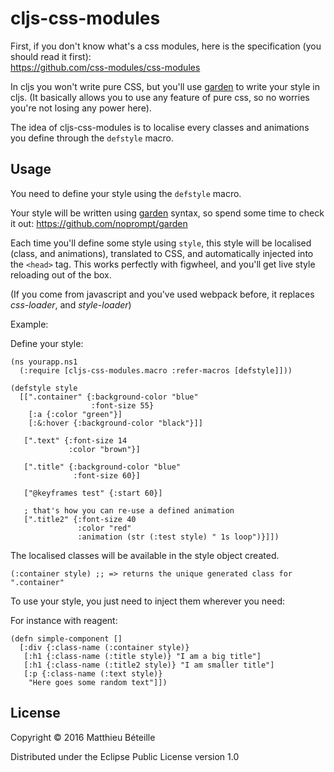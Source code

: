 # cljs-css-modules

First, if you don't know what's a css modules, here is the specification (you should read it first):  
https://github.com/css-modules/css-modules


In cljs you won't write pure CSS, but you'll use [garden](https://github.com/noprompt/garden) to write your style in cljs.
(It basically allows you to use any feature of pure css, so no worries you're not losing any power here).

The idea of cljs-css-modules is to localise every classes and animations you define through the ```defstyle``` macro.

## Usage

You need to define your style using the ```defstyle``` macro.

Your style will be written using [garden](https://github.com/noprompt/garden) syntax, so spend some time to check it out: https://github.com/noprompt/garden

Each time you'll define some style using ```style```, this style will be  localised (class, and animations), translated to CSS,
and automatically injected into the ```<head>``` tag. This works perfectly with figwheel, and you'll get live style reloading out of the box.

(If you come from javascript and you've used webpack before, it replaces *css-loader*, and *style-loader*)

Example:

Define your style:

```
(ns yourapp.ns1
  (:require [cljs-css-modules.macro :refer-macros [defstyle]]))

(defstyle style
  [[".container" {:background-color "blue"
                  :font-size 55}
    [:a {:color "green"}]
    [:&:hover {:background-color "black"}]]

   [".text" {:font-size 14
             :color "brown"}]

   [".title" {:background-color "blue"
              :font-size 60}]

   ["@keyframes test" {:start 60}]

   ; that's how you can re-use a defined animation
   [".title2" {:font-size 40
               :color "red"
               :animation (str (:test style) " 1s loop")}]])
```

The localised classes will be available in the style object created.

```(:container style) ;; => returns the unique generated class for ".container"```

To use your style, you just need to inject them wherever you need:

For instance with reagent:

```
(defn simple-component []
  [:div {:class-name (:container style)}
   [:h1 {:class-name (:title style)} "I am a big title"]
   [:h1 {:class-name (:title2 style)} "I am smaller title"]
   [:p {:class-name (:text style)}
    "Here goes some random text"]])
```

## License

Copyright © 2016 Matthieu Béteille

Distributed under the Eclipse Public License version 1.0
